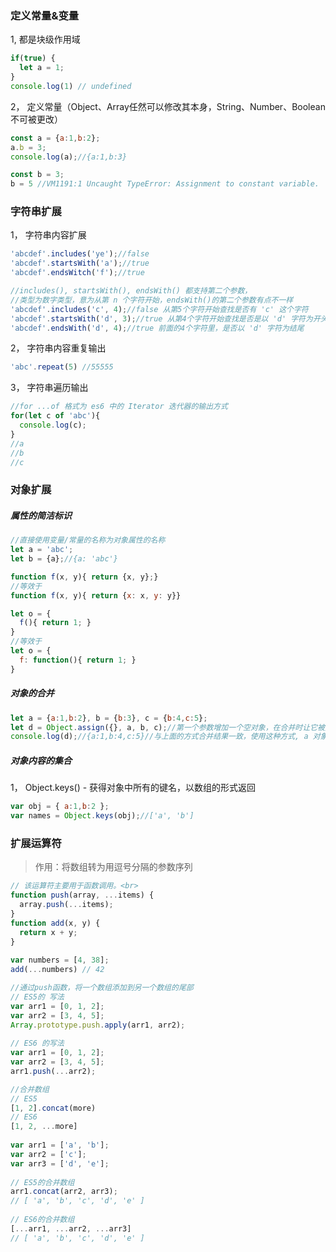 ### 定义常量&变量

1, 都是块级作用域
```javascript
if(true) {
  let a = 1;
}
console.log(1) // undefined
```

2， 定义常量（Object、Array任然可以修改其本身，String、Number、Boolean不可被更改）
<!-- 对象类型的使用是指针式引用，常量只是指向了对象的指针，对象本身的内容却依然可以被修改 -->
```javascript
const a = {a:1,b:2};
a.b = 3;
console.log(a);//{a:1,b:3}

const b = 3;
b = 5 //VM1191:1 Uncaught TypeError: Assignment to constant variable.
```

### 字符串扩展
1， 字符串内容扩展
```javascript
'abcdef'.includes('ye');//false
'abcdef'.startsWith('a');//true
'abcdef'.endsWitch('f');//true

//includes(), startsWith(), endsWith() 都支持第二个参数，
//类型为数字类型，意为从第 n 个字符开始，endsWith()的第二个参数有点不一样
'abcdef'.includes('c', 4);//false 从第5个字符开始查找是否有 'c' 这个字符
'abcdef'.startsWith('d', 3);//true 从第4个字符开始查找是否是以 'd' 字符为开头
'abcdef'.endsWith('d', 4);//true 前面的4个字符里，是否以 'd' 字符为结尾
```

2， 字符串内容重复输出
```javascript
'abc'.repeat(5) //55555
```

3， 字符串遍历输出
```javascript
//for ...of 格式为 es6 中的 Iterator 迭代器的输出方式
for(let c of 'abc'){
  console.log(c);
}
//a
//b
//c
```
### 对象扩展

##### 属性的简洁标识
```javascript
//直接使用变量/常量的名称为对象属性的名称
let a = 'abc';
let b = {a};//{a: 'abc'}

function f(x, y){ return {x, y};}
//等效于
function f(x, y){ return {x: x, y: y}}

let o = {
  f(){ return 1; }
}
//等效于
let o = {
  f: function(){ return 1; }
}
```

##### 对象的合并
```javascript
let a = {a:1,b:2}, b = {b:3}, c = {b:4,c:5};
let d = Object.assign({}, a, b, c);//第一个参数增加一个空对象，在合并时让它被更新，不影响实际的对象变量内容
console.log(d);//{a:1,b:4,c:5}//与上面的方式合并结果一致，使用这种方式, a 对象的内容就不会被影响了
```

##### 对象内容的集合
1， Object.keys() - 获得对象中所有的键名，以数组的形式返回
```javascript
var obj = { a:1,b:2 };
var names = Object.keys(obj);//['a', 'b']
```


### 扩展运算符

> 作用：将数组转为用逗号分隔的参数序列


```javascript
// 该运算符主要用于函数调用。<br>
function push(array, ...items) {
  array.push(...items);
}
function add(x, y) {
  return x + y;
}
 
var numbers = [4, 38];
add(...numbers) // 42

//通过push函数，将一个数组添加到另一个数组的尾部
// ES5的 写法
var arr1 = [0, 1, 2];
var arr2 = [3, 4, 5];
Array.prototype.push.apply(arr1, arr2);
 
// ES6 的写法
var arr1 = [0, 1, 2];
var arr2 = [3, 4, 5];
arr1.push(...arr2);

//合并数组
// ES5
[1, 2].concat(more)
// ES6
[1, 2, ...more]
 
var arr1 = ['a', 'b'];
var arr2 = ['c'];
var arr3 = ['d', 'e'];
 
// ES5的合并数组
arr1.concat(arr2, arr3);
// [ 'a', 'b', 'c', 'd', 'e' ]
 
// ES6的合并数组
[...arr1, ...arr2, ...arr3]
// [ 'a', 'b', 'c', 'd', 'e' ]
```
